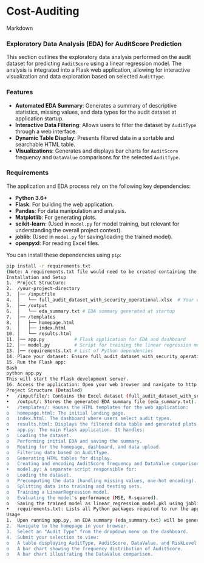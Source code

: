 # Cost-Auditing
Markdown
### Exploratory Data Analysis (EDA) for AuditScore Prediction

This section outlines the exploratory data analysis performed on the audit dataset for predicting `AuditScore` using a linear regression model. The analysis is integrated into a Flask web application, allowing for interactive visualization and data exploration based on selected `AuditType`.

### Features

* **Automated EDA Summary**: Generates a summary of descriptive statistics, missing values, and data types for the audit dataset at application startup.
* **Interactive Data Filtering**: Allows users to filter the dataset by `AuditType` through a web interface.
* **Dynamic Table Display**: Presents filtered data in a sortable and searchable HTML table.
* **Visualizations**: Generates and displays bar charts for `AuditScore` frequency and `DataValue` comparisons for the selected `AuditType`.

### Requirements

The application and EDA process rely on the following key dependencies:

* **Python 3.6+**
* **Flask**: For building the web application.
* **Pandas**: For data manipulation and analysis.
* **Matplotlib**: For generating plots.
* **scikit-learn**: (Used in `model.py` for model training, but relevant for understanding the overall project context).
* **joblib**: (Used in `model.py` for saving/loading the trained model).
* **openpyxl**: For reading Excel files.

You can install these dependencies using `pip`:

```bash
pip install -r requirements.txt
(Note: A requirements.txt file would need to be created containing the above libraries.)
Installation and Setup
1.	Project Structure:
2.	/your-project-directory
3.	│── /inputfile
4.	│   └── full_audit_dataset_with_security_operational.xlsx  # Your dataset
5.	│── /output
6.	│   └── eda_summary.txt # EDA summary generated at startup
7.	│── /templates
8.	│   ├── homepage.html
9.	│   ├── index.html
10.	│   └── results.html
11.	│── app.py           # Flask application for EDA and dashboard
12.	│── model.py         # Script for training the linear regression model
13.	│── requirements.txt # List of Python dependencies
14.	Place your dataset: Ensure full_audit_dataset_with_security_operational.xlsx is located in the inputfile directory, relative to app.py.
15.	Run the Flask app:
Bash
python app.py
This will start the Flask development server.
16.	Access the application: Open your web browser and navigate to http://127.0.0.1:5000.
Project Structure (Detailed)
•	/inputfile/: Contains the Excel dataset (full_audit_dataset_with_security_operational.xlsx) used for analysis and model training.
•	/output/: Stores the generated EDA summary file (eda_summary.txt). This directory is created if it doesn't exist.
•	/templates/: Houses the HTML templates for the web application:
o	homepage.html: The initial landing page.
o	index.html: The dashboard where users select audit types.
o	results.html: Displays the filtered data table and generated plots.
•	app.py: The main Flask application. It handles:
o	Loading the dataset.
o	Performing initial EDA and saving the summary.
o	Routing for the homepage, dashboard, and data upload.
o	Filtering data based on AuditType.
o	Generating HTML tables for display.
o	Creating and encoding AuditScore frequency and DataValue comparison plots.
•	model.py: A separate script responsible for:
o	Loading the dataset.
o	Precomputing the data (handling missing values, one-hot encoding).
o	Splitting data into training and testing sets.
o	Training a LinearRegression model.
o	Evaluating the model's performance (MSE, R-squared).
o	Saving the trained model as linear_regression_model.pkl using joblib.
•	requirements.txt: Lists all Python packages required to run the application and model training script.
Usage
1.	Upon running app.py, an EDA summary (eda_summary.txt) will be generated in the output directory, providing insights into the dataset's structure, missing values, and data types.
2.	Navigate to the homepage in your browser.
3.	Select an "Audit Type" from the dropdown menu on the dashboard.
4.	Submit your selection to view:
o	A table displaying AuditType, AuditScore, DataValue, and RiskLevel for the selected audit type.
o	A bar chart showing the frequency distribution of AuditScore.
o	A bar chart illustrating the DataValue comparison.
